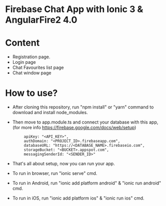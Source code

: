 # Firebase Chat App with Ionic 3 & AngularFire2 4.0

# Content
* Registration page.
* Login page
* Chat Favourites list page
* Chat window page

# How to use?
* After cloning this repository, run "npm install" or "yarn" command to download and install node_modules.
* Then move to app.module.ts and connect your database with this app,
(for more info https://firebase.google.com/docs/web/setup)
            
           apiKey: "<API_KEY>",
           authDomain: "<PROJECT_ID>.firebaseapp.com",
           databaseURL: "https://<DATABASE_NAME>.firebaseio.com",
           storageBucket: "<BUCKET>.appspot.com",
           messagingSenderId: "<SENDER_ID>"

* That's all about setup, now you can run your app.
* To run in browser, run "ionic serve" cmd.
* To run in Android, run "ionic add platform android" & "ionic run android" cmd.
* To run in iOS, run "ionic add platform ios" & "ionic run ios" cmd.

